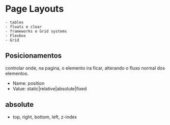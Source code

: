 # Page Layouts

    - tables
    - floats e clear
    - frameworks e Grid systems
    - Flexbox
    - Grid

## Posicionamentos

controlar onde, na pagina, o elemento ira ficar,
alterando o fluxo normal dos elementos.

- Name: position
- Value: static|relative|absolute|fixed

## absolute
- top, right, bottom, left, z-index